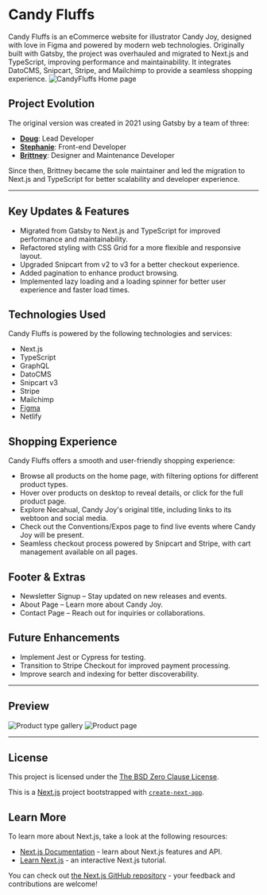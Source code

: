 # Candy Fluffs

Candy Fluffs is an eCommerce website for illustrator Candy Joy, designed with love in Figma and powered by modern web technologies. Originally built with Gatsby, the project was overhauled and migrated to Next.js and TypeScript, improving performance and maintainability. It integrates DatoCMS, Snipcart, Stripe, and Mailchimp to provide a seamless shopping experience.
![CandyFluffs Home page](https://github.com/brittgalloway/candyfluffs-1/assets/50898741/c286b558-8255-4735-9d3b-b57cb75ccc48)

## Project Evolution

The original version was created in 2021 using Gatsby by a team of three:
- **[Doug](https://github.com/daleinen7)**: Lead Developer
- **[Stephanie](https://github.com/mlisdev)**: Front-end Developer
- **[Brittney](https://www.linkedin.com/in/brittneygalloway/)**: Designer and Maintenance Developer

Since then, Brittney became the sole maintainer and led the migration to Next.js and TypeScript for better scalability and developer experience.

---

## Key Updates & Features

- Migrated from Gatsby to Next.js and TypeScript for improved performance and maintainability.
- Refactored styling with CSS Grid for a more flexible and responsive layout.
- Upgraded Snipcart from v2 to v3 for a better checkout experience.
- Added pagination to enhance product browsing.
- Implemented lazy loading and a loading spinner for better user experience and faster load times.

## Technologies Used

Candy Fluffs is powered by the following technologies and services:

- Next.js
- TypeScript
- GraphQL
- DatoCMS
- Snipcart v3
- Stripe
- Mailchimp
- [Figma](https://www.figma.com/file/IndaqA3RP8qZew4yHcXYQI/candyFluffs?node-id=26%3A9)
- Netlify

## Shopping Experience
Candy Fluffs offers a smooth and user-friendly shopping experience:

- Browse all products on the home page, with filtering options for different product types.
- Hover over products on desktop to reveal details, or click for the full product page.
- Explore Necahual, Candy Joy's original title, including links to its webtoon and social media.
- Check out the Conventions/Expos page to find live events where Candy Joy will be present.
- Seamless checkout process powered by Snipcart and Stripe, with cart management available on all pages.
## Footer & Extras
- Newsletter Signup – Stay updated on new releases and events.
- About Page – Learn more about Candy Joy.
- Contact Page – Reach out for inquiries or collaborations.
## Future Enhancements
- Implement Jest or Cypress for testing.
- Transition to Stripe Checkout for improved payment processing.
- Improve search and indexing for better discoverability.


---

## Preview

![Product type gallery](https://github.com/brittgalloway/candyfluffs-1/assets/50898741/49f41c25-1474-4538-a3fe-6fd69e4bdef7)
![Product page](https://github.com/brittgalloway/candyfluffs-1/assets/50898741/17472f43-f4c0-45e2-950e-59d6d9150b2d)

---


## License

This project is licensed under the [The BSD Zero Clause License](./LICENSE).


This is a [Next.js](https://nextjs.org/) project bootstrapped with [`create-next-app`](https://github.com/vercel/next.js/tree/canary/packages/create-next-app).


## Learn More

To learn more about Next.js, take a look at the following resources:

- [Next.js Documentation](https://nextjs.org/docs) - learn about Next.js features and API.
- [Learn Next.js](https://nextjs.org/learn) - an interactive Next.js tutorial.

You can check out [the Next.js GitHub repository](https://github.com/vercel/next.js/) - your feedback and contributions are welcome!

